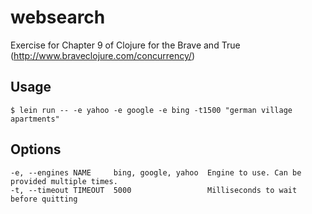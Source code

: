 # websearch

Exercise for Chapter 9 of Clojure for the Brave and True (http://www.braveclojure.com/concurrency/)

## Usage

    $ lein run -- -e yahoo -e google -e bing -t1500 "german village apartments"

## Options

    -e, --engines NAME     bing, google, yahoo  Engine to use. Can be provided multiple times.
    -t, --timeout TIMEOUT  5000                 Milliseconds to wait before quitting
